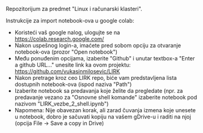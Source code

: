 Repozitorijum za predmet "Linux i računarski klasteri". 

Instrukcije za import notebook-ova u google colab:
- Koristeći vaš google nalog, ulogujte se na https://colab.research.google.com/
- Nakon uspešnog login-a, imaćete pred sobom opciju za otvaranje notebook-ova (prozor "Open notebook")
- Među ponuđenim opcijama, izaberite "Github" i unutar textbox-a "Enter a github URL..." unesite link ka ovom projektu: https://github.com/vukasinmilosevic/LIRK
- Nakon pretrage kroz ceo LIRK repo, biće vam predstavljena lista dostupnih notebook-ova (ispod naziva "Path")
- Izaberite notebook sa predavanja koje želite da pregledate (npr. za predavanje vezano za "Osnovne shell komande" izaberite notebook pod nazivom "LIRK_vezbe_2_shell.ipynb")
- Napomena: Nije obavezan korak, ali zarad čuvanja izmena koje unesete u notebook, dobro je sačuvati kopiju na vašem gDrive-u i raditi na njoj (opcija File -> Save a copy in Drive)
